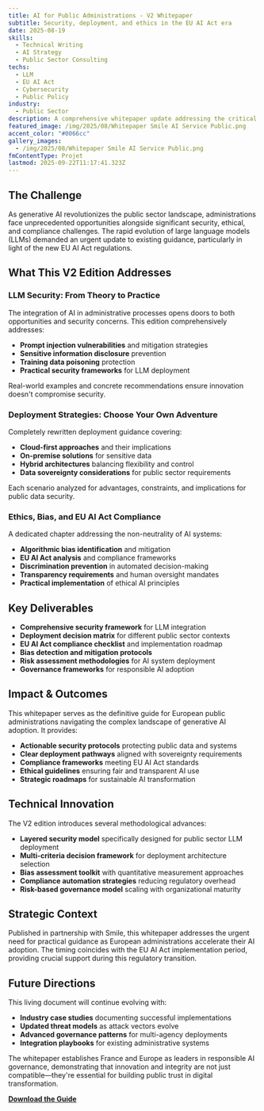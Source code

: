 ```yaml
---
title: AI for Public Administrations - V2 Whitepaper
subtitle: Security, deployment, and ethics in the EU AI Act era
date: 2025-08-19
skills:
  - Technical Writing
  - AI Strategy
  - Public Sector Consulting
techs:
  - LLM
  - EU AI Act
  - Cybersecurity
  - Public Policy
industry:
  - Public Sector
description: A comprehensive whitepaper update addressing the critical challenges of integrating generative AI in public administrations. This V2 edition covers LLM security vulnerabilities, deployment strategies (cloud, on-premise, hybrid), algorithmic bias mitigation, and EU AI Act compliance, providing practical guidance for public sector digital transformation.
featured_image: /img/2025/08/Whitepaper Smile AI Service Public.png
accent_color: "#0066cc"
gallery_images:
  - /img/2025/08/Whitepaper Smile AI Service Public.png
fmContentType: Projet
lastmod: 2025-09-22T11:17:41.323Z
---
```


## The Challenge

As generative AI revolutionizes the public sector landscape, administrations face unprecedented opportunities alongside significant security, ethical, and compliance challenges. The rapid evolution of large language models (LLMs) demanded an urgent update to existing guidance, particularly in light of the new EU AI Act regulations.

## What This V2 Edition Addresses

### LLM Security: From Theory to Practice
The integration of AI in administrative processes opens doors to both opportunities and security concerns. This edition comprehensively addresses:

* **Prompt injection vulnerabilities** and mitigation strategies
* **Sensitive information disclosure** prevention
* **Training data poisoning** protection
* **Practical security frameworks** for LLM deployment

Real-world examples and concrete recommendations ensure innovation doesn't compromise security.

### Deployment Strategies: Choose Your Own Adventure
Completely rewritten deployment guidance covering:

* **Cloud-first approaches** and their implications
* **On-premise solutions** for sensitive data
* **Hybrid architectures** balancing flexibility and control
* **Data sovereignty considerations** for public sector requirements

Each scenario analyzed for advantages, constraints, and implications for public data security.

### Ethics, Bias, and EU AI Act Compliance
A dedicated chapter addressing the non-neutrality of AI systems:

* **Algorithmic bias identification** and mitigation
* **EU AI Act analysis** and compliance frameworks
* **Discrimination prevention** in automated decision-making
* **Transparency requirements** and human oversight mandates
* **Practical implementation** of ethical AI principles

## Key Deliverables

* **Comprehensive security framework** for LLM integration
* **Deployment decision matrix** for different public sector contexts
* **EU AI Act compliance checklist** and implementation roadmap
* **Bias detection and mitigation protocols**
* **Risk assessment methodologies** for AI system deployment
* **Governance frameworks** for responsible AI adoption

## Impact & Outcomes

This whitepaper serves as the definitive guide for European public administrations navigating the complex landscape of generative AI adoption. It provides:

* **Actionable security protocols** protecting public data and systems
* **Clear deployment pathways** aligned with sovereignty requirements
* **Compliance frameworks** meeting EU AI Act standards
* **Ethical guidelines** ensuring fair and transparent AI use
* **Strategic roadmaps** for sustainable AI transformation

## Technical Innovation

The V2 edition introduces several methodological advances:

* **Layered security model** specifically designed for public sector LLM deployment
* **Multi-criteria decision framework** for deployment architecture selection
* **Bias assessment toolkit** with quantitative measurement approaches
* **Compliance automation strategies** reducing regulatory overhead
* **Risk-based governance model** scaling with organizational maturity

## Strategic Context

Published in partnership with Smile, this whitepaper addresses the urgent need for practical guidance as European administrations accelerate their AI adoption. The timing coincides with the EU AI Act implementation period, providing crucial support during this regulatory transition.

## Future Directions

This living document will continue evolving with:
* **Industry case studies** documenting successful implementations
* **Updated threat models** as attack vectors evolve
* **Advanced governance patterns** for multi-agency deployments
* **Integration playbooks** for existing administrative systems

The whitepaper establishes France and Europe as leaders in responsible AI governance, demonstrating that innovation and integrity are not just compatible—they're essential for building public trust in digital transformation.

[**Download the Guide**](https://smile.eu/fr/publications-et-evenements/l-ia-gen-pour-les-administrations-publiques)
